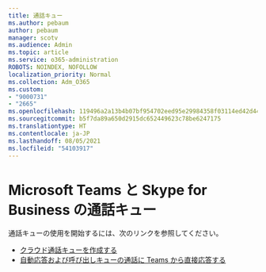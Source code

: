 ```yaml
---
title: 通話キュー
ms.author: pebaum
author: pebaum
manager: scotv
ms.audience: Admin
ms.topic: article
ms.service: o365-administration
ROBOTS: NOINDEX, NOFOLLOW
localization_priority: Normal
ms.collection: Adm_O365
ms.custom:
- "9000731"
- "2665"
ms.openlocfilehash: 119496a2a13b4b07bf954702eed95e29984358f03114ed42d44c26a422292836
ms.sourcegitcommit: b5f7da89a650d2915dc652449623c78be6247175
ms.translationtype: HT
ms.contentlocale: ja-JP
ms.lasthandoff: 08/05/2021
ms.locfileid: "54103917"
---
```

# <a name="call-queues-in-microsoft-teams-and-skype-for-business"></a>Microsoft Teams と Skype for Business の通話キュー 

通話キューの使用を開始するには、次のリンクを参照してください。

- [クラウド通話キューを作成する](https://docs.microsoft.com/microsoftteams/create-a-phone-system-call-queue)
- [自動応答および呼び出しキューの通話に Teams から直接応答する](https://docs.microsoft.com/microsoftteams/answer-auto-attendant-and-call-queue-calls)